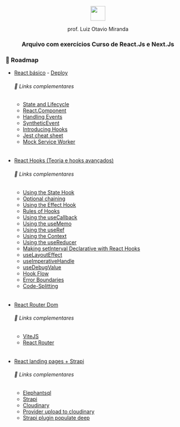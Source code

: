 
<div align="center">
  <img height="40px" src="https://i.imgur.com/HWpg7PP.png">
</div>

<p align="center">prof. Luiz Otavio Miranda</p>

<h3 align="center">Arquivo com exercícios Curso de React.Js e Next.Js</h3>

### 📌 Roadmap

-  [React básico](/react-basic) - [Deploy](https://udemy-react-vq4p.vercel.app/)
    ###### 📜 Links complementares
    -  [State and Lifecycle](https://reactjs.org/docs/state-and-lifecycle.html)
    -  [React.Component](https://reactjs.org/docs/react-component.html)
    -  [Handling Events](https://reactjs.org/docs/handling-events.html)
    -  [SyntheticEvent](https://reactjs.org/docs/events.html)
    -  [Introducing Hooks](https://reactjs.org/docs/hooks-intro.html)
    -  [Jest cheat sheet](https://github.com/sapegin/jest-cheat-sheet)
    -  [Mock Service Worker](https://mswjs.io/)
    <br/>
    <br/>
- [React Hooks (Teoria e hooks avançados)](/react-hooks-advanced)
    ###### 📜 Links complementares
    -   [Using the State Hook](https://reactjs.org/docs/hooks-state.html)
    -   [Optional chaining](https://developer.mozilla.org/en-US/docs/Web/JavaScript/Reference/Operators/Optional_chaining)
    -   [Using the Effect Hook](https://reactjs.org/docs/hooks-effect.html)
    -   [Rules of Hooks](https://pt-br.reactjs.org/docs/hooks-rules.html)
    -   [Using the useCallback](https://reactjs.org/docs/hooks-reference.html#usecallback)
    -   [Using the useMemo](https://beta.reactjs.org/reference/react/useMemo)
    -   [Using the useRef](https://beta.reactjs.org/reference/react/useRef)
    -   [Using the Context](https://reactjs.org/docs/context.html)
    -   [Using the useReducer](https://beta.reactjs.org/reference/react/useReducer)
    -   [Making setInterval Declarative with React Hooks](https://overreacted.io/making-setinterval-declarative-with-react-hooks/)
    -   [useLayoutEffect](https://beta.reactjs.org/reference/react/useLayoutEffect)
    -   [useImperativeHandle](https://beta.reactjs.org/reference/react/useImperativeHandle)
    -   [useDebugValue](https://beta.reactjs.org/reference/react/useDebugValue)
    -   [Hook Flow](https://github.com/donavon/hook-flow)
    -   [Error Boundaries](https://reactjs.org/docs/error-boundaries.html)
    -   [Code-Splitting](https://reactjs.org/docs/code-splitting.html)
    <br/>
    <br/>
- [React Router Dom](/react-router-dom)
    ###### 📜 Links complementares
    - [ViteJS](/https://vitejs.dev/guide/)
    - [React Router](/https://github.com/remix-run/react-router)
    <br/>
    <br/>
- [React landing pages + Strapi](/react-landing-page)
    ###### 📜 Links complementares
    -   [Elephantsql](https://api.elephantsql.com)
    -   [Strapi](https://strapi.io/)
    -   [Cloudinary](https://cloudinary.com/)
    -   [Provider upload to cloudinary](https://github.com/strapi/strapi/tree/main/packages/providers/upload-cloudinary)
    -   [Strapi plugin populate deep](https://www.npmjs.com/package/strapi-plugin-populate-deep)

